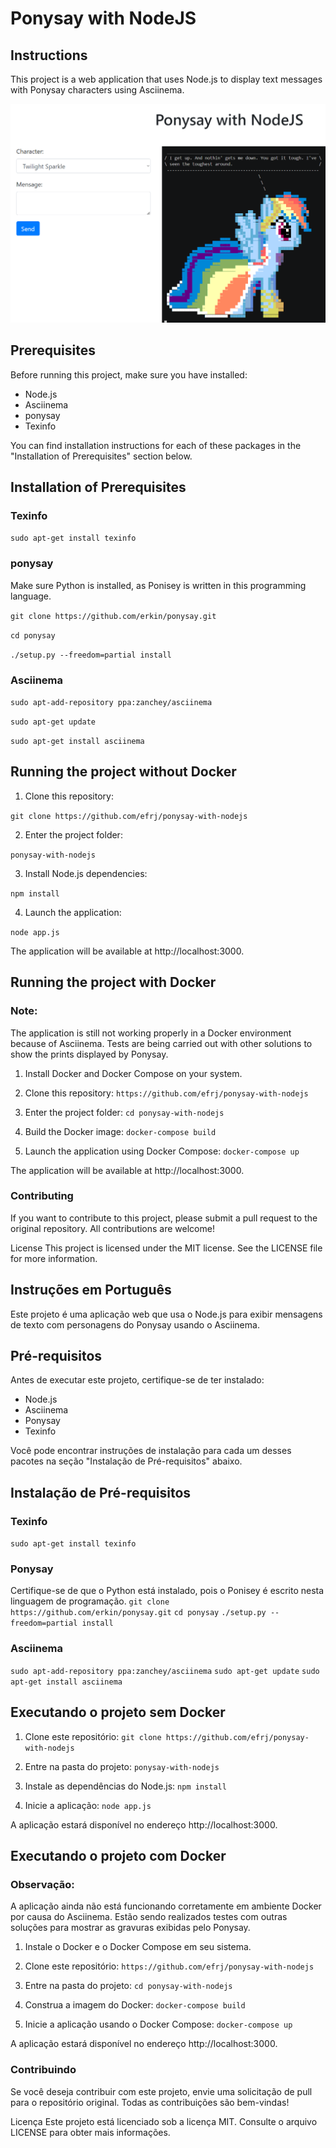 # Ponysay with NodeJS

## Instructions

This project is a web application that uses Node.js to display text messages with Ponysay characters using Asciinema.

![Application screenshot](images/readme.png)

## Prerequisites

Before running this project, make sure you have installed:

- Node.js
- Asciinema
- ponysay
- Texinfo

You can find installation instructions for each of these packages in the "Installation of Prerequisites" section below.

## Installation of Prerequisites

### Texinfo

``sudo apt-get install texinfo``

### ponysay
Make sure Python is installed, as Ponisey is written in this programming language. 

``git clone https://github.com/erkin/ponysay.git`` 

``cd ponysay`` 

``./setup.py --freedom=partial install``

### Asciinema 

``sudo apt-add-repository ppa:zanchey/asciinema`` 

``sudo apt-get update`` 

``sudo apt-get install asciinema``

## Running the project without Docker

1. Clone this repository: 

``git clone https://github.com/efrj/ponysay-with-nodejs`` 

2. Enter the project folder: 

``ponysay-with-nodejs`` 

3. Install Node.js dependencies: 

``npm install``

4. Launch the application: 

``node app.js``

The application will be available at http://localhost:3000.

## Running the project with Docker 

### Note: 

The application is still not working properly in a Docker environment because of Asciinema. Tests are being carried out with other solutions to show the prints displayed by Ponysay. 


1. Install Docker and Docker Compose on your system.
2. Clone this repository:
``https://github.com/efrj/ponysay-with-nodejs``

3. Enter the project folder:
``cd ponysay-with-nodejs``

4. Build the Docker image:
``docker-compose build``

5. Launch the application using Docker Compose:
``docker-compose up``

The application will be available at http://localhost:3000.

### Contributing
If you want to contribute to this project, please submit a pull request to the original repository. All contributions are welcome!

License
This project is licensed under the MIT license. See the LICENSE file for more information.

## Instruções em Português

Este projeto é uma aplicação web que usa o Node.js para exibir mensagens de texto com personagens do Ponysay usando o Asciinema.

## Pré-requisitos

Antes de executar este projeto, certifique-se de ter instalado:

- Node.js
- Asciinema
- Ponysay
- Texinfo

Você pode encontrar instruções de instalação para cada um desses pacotes na seção "Instalação de Pré-requisitos" abaixo.

## Instalação de Pré-requisitos

### Texinfo

``sudo apt-get install texinfo`` 

### Ponysay
Certifique-se de que o Python está instalado, pois o Ponisey é escrito nesta linguagem de programação. 
``git clone https://github.com/erkin/ponysay.git`` 
``cd ponysay`` 
``./setup.py --freedom=partial install`` 

### Asciinema 
``sudo apt-add-repository ppa:zanchey/asciinema`` 
``sudo apt-get update`` 
``sudo apt-get install asciinema`` 

## Executando o projeto sem Docker

1. Clone este repositório: 
``git clone https://github.com/efrj/ponysay-with-nodejs`` 

2. Entre na pasta do projeto: 
``ponysay-with-nodejs`` 

3. Instale as dependências do Node.js: 
``npm install`` 

4. Inicie a aplicação: 
``node app.js`` 

A aplicação estará disponível no endereço http://localhost:3000. 

## Executando o projeto com Docker 

### Observação: 

A aplicação ainda não está funcionando corretamente em ambiente Docker por causa do Asciinema. Estão sendo realizados testes com outras soluções para mostrar as gravuras exibidas pelo Ponysay. 

1. Instale o Docker e o Docker Compose em seu sistema. 
2. Clone este repositório: 
``https://github.com/efrj/ponysay-with-nodejs``

3. Entre na pasta do projeto: 
``cd ponysay-with-nodejs`` 

4. Construa a imagem do Docker: 
``docker-compose build`` 

5. Inicie a aplicação usando o Docker Compose: 
``docker-compose up`` 

A aplicação estará disponível no endereço http://localhost:3000. 

### Contribuindo 
Se você deseja contribuir com este projeto, envie uma solicitação de pull para o repositório original. Todas as contribuições são bem-vindas!

Licença
Este projeto está licenciado sob a licença MIT. Consulte o arquivo LICENSE para obter mais informações.